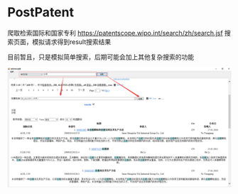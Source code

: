 # PostPatent
爬取检索国际和国家专利 https://patentscope.wipo.int/search/zh/search.jsf
搜索页面，模拟请求得到result搜索结果

目前暂且，只是模拟简单搜索，后期可能会加上其他复杂搜索的功能

<img src="https://github.com/0zhouquan0/PostPatent/blob/master/searchResult.png" />
